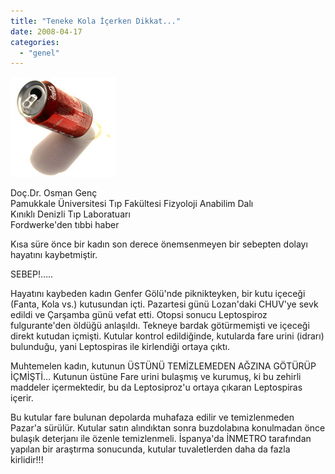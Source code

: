 ```yaml
---
title: "Teneke Kola İçerken Dikkat..."
date: 2008-04-17
categories: 
  - "genel"
---
```


![Teneke Kutu](/images/donence_coke.jpg)  
  
Doç.Dr. Osman Genç  
Pamukkale Üniversitesi Tıp Fakültesi Fizyoloji Anabilim Dalı  
Kınıklı Denizli Tıp Laboratuarı  
Fordwerke'den tıbbi haber  
  
Kısa süre önce bir kadın son derece önemsenmeyen bir sebepten dolayı hayatını kaybetmiştir.  
  
SEBEP!…..  
  
Hayatını kaybeden kadın Genfer Gölü'nde piknikteyken, bir kutu içeceği (Fanta, Kola vs.) kutusundan içti. Pazartesi günü Lozan'daki CHUV'ye sevk edildi ve Çarşamba günü vefat etti. Otopsi sonucu Leptospiroz fulgurante'den öldüğü anlaşıldı. Tekneye bardak götürmemişti ve içeceği direkt kutudan içmişti. Kutular kontrol edildiğinde, kutularda fare urini (idrarı) bulunduğu, yani Leptospiras ile kirlendiği ortaya çıktı.  
  
Muhtemelen kadın, kutunun ÜSTÜNÜ TEMİZLEMEDEN AĞZINA GÖTÜRÜP İÇMİŞTİ… Kutunun üstüne Fare urini bulaşmış ve kurumuş, ki bu zehirli maddeler içermektedir, bu da Leptosiproz'u ortaya çıkaran Leptospiras içerir.  
  
Bu kutular fare bulunan depolarda muhafaza edilir ve temizlenmeden Pazar'a sürülür. Kutular satın alındıktan sonra buzdolabına konulmadan önce bulaşık deterjanı ile özenle temizlenmeli. İspanya'da İNMETRO tarafından yapılan bir araştırma sonucunda, kutular tuvaletlerden daha da fazla kirlidir!!!
